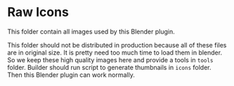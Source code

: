 # Raw Icons

This folder contain all images used by this Blender plugin.

This folder should not be distributed in production because all of these files are in original size. It is pretty need too much time to load them in blender.  
So we keep these high quality images here and provide a tools in `tools` folder. Builder should run script to generate thumbnails in `icons` folder.  
Then this Blender plugin can work normally.
